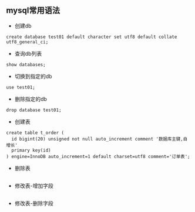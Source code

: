 ## mysql常用语法

- 创建db
```mysql
create database test01 default character set utf8 default collate utf8_general_ci;
```
- 查询db列表
```mysql
show databases;
```
- 切换到指定的db
```mysql
use test01;
```
- 删除指定的db
```mysql
drop database test01;
```

- 创建表
```mysql
create table t_order (
  id bigint(20) unsigned not null auto_increment comment '数据库主键,自增长'
  primary key(id)
) engine=InnoDB auto_increment=1 default charset=utf8 comment='订单表';
```
- 删除表
```mysql
```

- 修改表-增加字段
```mysql
```
- 修改表-删除字段
```mysql
```


